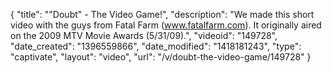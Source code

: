 {
    "title": "\"Doubt\" - The Video Game!",
    "description": "We made this short video with the guys from Fatal Farm (www.fatalfarm.com). It originally aired on the 2009 MTV Movie Awards (5\/31\/09).",
    "videoid": "149728",
    "date_created": "1396559866",
    "date_modified": "1418181243",
    "type": "captivate",
    "layout": "video",
    "url": "\/v\/doubt-the-video-game\/149728"
}